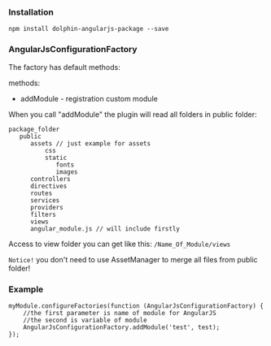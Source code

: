 ### Installation
```npm install dolphin-angularjs-package --save```


### AngularJsConfigurationFactory

The factory has default methods:

methods:
* addModule - registration custom module

When you call "addModule" the plugin will read all folders in public folder:
```
package_folder
   public
      assets // just example for assets 
          css
          static
             fonts
             images
      controllers
      directives
      routes
      services
      providers
      filters
      views
      angular_module.js // will include firstly
```

Access to view folder you can get like this: `/Name_Of_Module/views`

`Notice!` you don't need to use AssetManager to merge all files from public folder! 


### Example
```
myModule.configureFactories(function (AngularJsConfigurationFactory) {
    //the first parameter is name of module for AngularJS
    //the second is variable of module
    AngularJsConfigurationFactory.addModule('test', test);
});
```